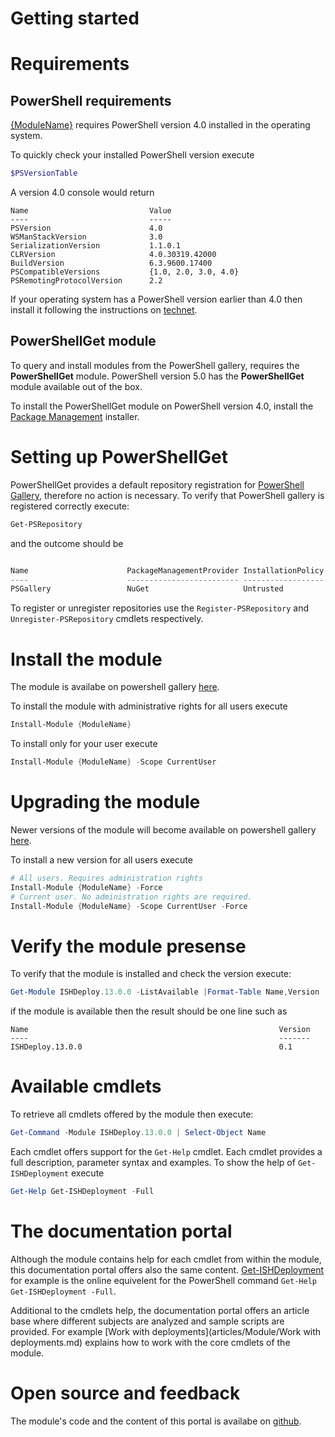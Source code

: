 # Getting started
 
# Requirements

## PowerShell requirements
[{ModuleName}](https://www.powershellgallery.com/packages/{ModuleName}/) requires PowerShell version 4.0 installed in the operating system.

To quickly check your installed PowerShell version execute
```powershell
$PSVersionTable
```

A version 4.0 console would return 
```
Name                           Value                                                                                   
----                           -----                                                                                   
PSVersion                      4.0                                                                                     
WSManStackVersion              3.0                                                                                     
SerializationVersion           1.1.0.1                                                                                 
CLRVersion                     4.0.30319.42000                                                                         
BuildVersion                   6.3.9600.17400                                                                          
PSCompatibleVersions           {1.0, 2.0, 3.0, 4.0}                                                                    
PSRemotingProtocolVersion      2.2                                                                                     
```

If your operating system has a PowerShell version earlier than 4.0 then install it following the instructions on [technet](http://social.technet.microsoft.com/wiki/contents/articles/21016.how-to-install-windows-powershell-4-0.aspx).


## PowerShellGet module

To query and install modules from the PowerShell gallery, requires the **PowerShellGet** module. PowerShell version 5.0 has the **PowerShellGet** module available out of the box.

To install the PowerShellGet module on PowerShell version 4.0, install the [Package Management](https://www.microsoft.com/en-us/download/details.aspx?id=51451) installer. 

# Setting up PowerShellGet

PowerShellGet provides a default repository registration for [PowerShell Gallery](https://powershellgallery.com/), therefore no action is necessary. 
To verify that PowerShell gallery is registered correctly execute:

```powershell
Get-PSRepository
```
and the outcome should be

```powershell

Name                      PackageManagementProvider InstallationPolicy   SourceLocation                                
----                      ------------------------- ------------------   --------------                                
PSGallery                 NuGet                     Untrusted            https://www.powershellgallery.com/api/v2/     
```

To register or unregister repositories use the `Register-PSRepository` and `Unregister-PSRepository` cmdlets respectively.

# Install the module

The module is availabe on powershell gallery [here](https://powershellgallery.com/packages/{ModuleName}/). 

To install the module with administrative rights for all users execute
```powershell
Install-Module {ModuleName}
```

To install only for your user execute
```powershell
Install-Module {ModuleName} -Scope CurrentUser
```

# Upgrading the module

Newer versions of the module will become available on powershell gallery [here](https://powershellgallery.com/packages/{ModuleName}/). 

To install a new version for all users execute
```powershell
# All users. Requires administration rights
Install-Module {ModuleName} -Force
# Current user. No administration rights are required.
Install-Module {ModuleName} -Scope CurrentUser -Force
```

# Verify the module presense
To verify that the module is installed and check the version execute:
```powershell
Get-Module ISHDeploy.13.0.0 -ListAvailable |Format-Table Name,Version
```

if the module is available then the result should be one line such as
```
Name                                                        Version
----                                                        -------
ISHDeploy.13.0.0                                            0.1
```

# Available cmdlets
To retrieve all cmdlets offered by the module then execute:
```powershell
Get-Command -Module ISHDeploy.13.0.0 | Select-Object Name
```

Each cmdlet offers support for the `Get-Help` cmdlet. Each cmdlet provides a full description, parameter syntax and examples. 
To show the help of `Get-ISHDeployment` execute 
```powershell
Get-Help Get-ISHDeployment -Full
``` 

# The documentation portal

Although the module contains help for each cmdlet from within the module, this documentation portal offers also the same content. 
[Get-ISHDeployment](commands\Get-ISHDeployment.md) for example is the online equivelent for the PowerShell command `Get-Help Get-ISHDeployment -Full`.

Additional to the cmdlets help, the documentation portal offers an article base where different subjects are analyzed and sample scripts are provided. 
For example [Work with deployments](articles/Module/Work with deployments.md) explains how to work with the core cmdlets of the module.

# Open source and feedback
The module's code and the content of this portal is availabe on [github](https://github.com/sdl/{ModuleName}/). 
